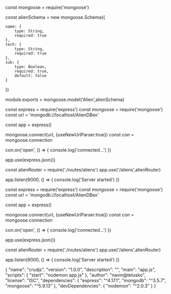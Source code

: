 const mongoose = require('mongoose')


const alienSchema = new mongoose.Schema({

    name: {
        type: String,
        required: true
    },
    tech: {
        type: String,
        required: true
    },
    sub: {
        type: Boolean,
        required: true,
        default: false
    }

})

module.exports = mongoose.model('Alien',alienSchema)






const express = require('express')
const mongoose = require('mongoose')
const url = 'mongodb://localhost/AlienDBex'

const app = express()

mongoose.connect(url, {useNewUrlParser:true})
const con = mongoose.connection

con.on('open', () => {
    console.log('connected...')
})

app.use(express.json())

const alienRouter = require('./routes/aliens')
app.use('/aliens',alienRouter)

app.listen(9000, () => {
    console.log('Server started')
})




const express = require('express')
const mongoose = require('mongoose')
const url = 'mongodb://localhost/AlienDBex'

const app = express()

mongoose.connect(url, {useNewUrlParser:true})
const con = mongoose.connection

con.on('open', () => {
    console.log('connected...')
})

app.use(express.json())

const alienRouter = require('./routes/aliens')
app.use('/aliens',alienRouter)

app.listen(9000, () => {
    console.log('Server started')
})






{
  "name": "crudjs",
  "version": "1.0.0",
  "description": "",
  "main": "app.js",
  "scripts": {
    "start": "nodemon app.js"
  },
  "author": "navin@telusko",
  "license": "ISC",
  "dependencies": {
    "express": "^4.17.1",
    "mongodb": "^3.5.7",
    "mongoose": "^5.9.13"
  },
  "devDependencies": {
    "nodemon": "^2.0.3"
  }
}
